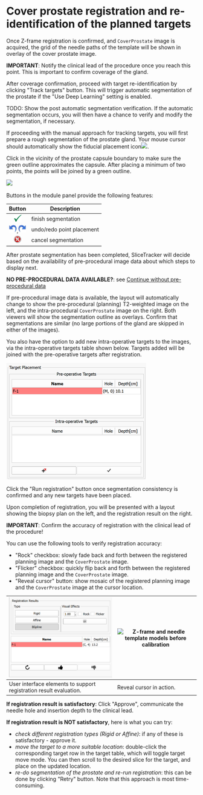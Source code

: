 # Cover prostate registration and re-identification of the planned targets

Once Z-frame registration is confirmed, and `CoverProstate` image is acquired, the grid of the needle paths of the template will be shown in overlay of the cover prostate image.

**IMPORTANT**: Notify the clinical lead of the procedure once you reach this point. This is important to confirm coverage of the gland.

After coverage confirmation, proceed with target re-identification by clicking "Track targets" button. This will trigger automatic segmentation of the prostate if the "Use Deep Learning" setting is enabled.

TODO: Show the post automatic segmentation verification.
If the automatic segmentation occurs, you will then have a chance to verify and modify the segmentation, if necessary.

If proceeding with the manual approach for tracking targets, you will first prepare a rough segmentation of the prostate gland. Your mouse cursor should automatically show the fiducial placement icon![](../images/fiducialmode_icon.png). 

Click in the vicinity of the prostate capsule boundary to make sure the green outline approximates the capsule. After placing a minimum of two points, the points will be joined by a green outline.

![](../images/volumeclip_contour.png)

Buttons in the module panel provide the following features:

|<center>Button|Description|
|--|--|
|<center><img src="../images/Icons/icon-greenCheck.png" width="20">|finish segmentation|
|<center><img src="../images/Icons/icon-undo.png" width="20">,<img src="../images/Icons/icon-redo.png" width="20">|undo/redo point placement|
|<center><img src="../images/Icons/icon-cancelSegmentation.png" width="20">|cancel segmentation|


After prostate segmentation has been completed, SliceTracker will decide based on the availability of pre-procedural image data about which steps to display next. 

**NO PRE-PROCEDURAL DATA AVAILABLE?**: see [Continue without pre-procedural data](continue_without_preop.md)

If pre-procedural image data is available, the layout will automatically change to show the pre-procedural (planning) T2-weighted image on the left, and the intra-procedural `CoverProstate` image on the right. Both viewers will show the segmentation outline as overlays. Confirm that segmentations are similar (no large portions of the gland are skipped in either of the images).

You also have the option to add new intra-operative targets to the images, via the intra-operative targets table shown below. Targets added will be joined with the pre-operative targets after registration.

![](/assets/intra_operative_targets.png)

Click the "Run registration" button once segmentation consistency is confirmed and any new targets have been placed.

Upon completion of registration, you will be presented with a layout showing the biopsy plan on the left, and the registration result on the right.

**IMPORTANT**: Confirm the accuracy of registration with the clinical lead of the procedure!

You can use the following tools to verify registration accuracy:
* "Rock" checkbox: slowly fade back and forth between the registered planning image and the `CoverProstate` image.
* "Flicker" checkbox: quickly flip back and forth between the registered planning image and the `CoverProstate` image.
* "Reveal cursor" button: show mosaic of the registered planning image and the `CoverProstate` image at the cursor location.

| ![Biopsy template assembly (left) and Z-frame. MR-visible capsules are of yellow color within a plexiglass enclosure.](../images/registration_evaluation.png) | ![Z-frame and needle template models before calibration ](../images/reveal_cursor.png) |
| -- | -- |
| User interface elements to support registration result evaluation. | Reveal cursor in action. |


**If registration result is satisfactory**: Click "Approve", communicate the needle hole and insertion depth to the clinical lead.

**If registration result is NOT satisfactory**, here is what you can try:
* _check different registration types (Rigid or Affine)_: if any of these is satisfactory - approve it.
* _move the target to a more suitable location_: double-click the corresponding target row in the target table, which will toggle target move mode. You can then scroll to the desired slice for the target, and place on the updated location.
* _re-do segmentation of the prostate and re-run registration_: this can be done by clicking "Retry" button. Note that this approach is most time-consuming.
